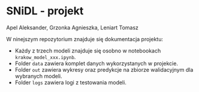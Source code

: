 # SNiDL - projekt

Apel Aleksander, Grzonka Agnieszka, Leniart Tomasz

W ninejszym repozytorium znajduje się dokumentacja projektu:

+ Każdy z trzech modeli znajduje się osobno w notebookach `krakow_model_xxx.ipynb`.
+ Folder `data` zawiera komplet danych wykorzystanych w projekcie.
+ Folder `out` zawiera wykresy oraz predykcje na zbiorze walidacyjnym dla wybranych modeli. 
+ Folder `logs` zawiera logi z testowania modeli.